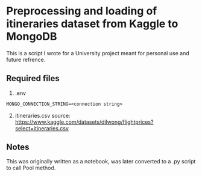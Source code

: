# Preprocessing and loading of itineraries dataset from Kaggle to MongoDB
This is a script I wrote for a University project meant for personal use and future refrence. 

## Required files
1. .env 
```txt
MONGO_CONNECTION_STRING=<connection string>
```

2. itineraries.csv 
source: https://www.kaggle.com/datasets/dilwong/flightprices?select=itineraries.csv

## Notes 
This was originally written as a notebook, was later converted to a .py script to call Pool method. 
